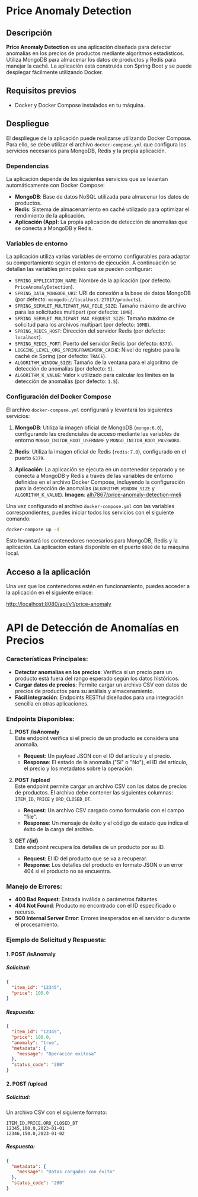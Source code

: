 # Price Anomaly Detection

## Descripción

**Price Anomaly Detection** es una aplicación diseñada para detectar anomalías en los precios de productos mediante algoritmos estadísticos. Utiliza MongoDB para almacenar los datos de productos y Redis para manejar la caché. La aplicación está construida con Spring Boot y se puede desplegar fácilmente utilizando Docker.

## Requisitos previos

- Docker y Docker Compose instalados en tu máquina.

## Despliegue

El despliegue de la aplicación puede realizarse utilizando Docker Compose. Para ello, se debe utilizar el archivo `docker-compose.yml` que configura los servicios necesarios para MongoDB, Redis y la propia aplicación.

### Dependencias

La aplicación depende de los siguientes servicios que se levantan automáticamente con Docker Compose:

- **MongoDB**: Base de datos NoSQL utilizada para almacenar los datos de productos.
- **Redis**: Sistema de almacenamiento en caché utilizado para optimizar el rendimiento de la aplicación.
- **Aplicación (App)**: La propia aplicación de detección de anomalías que se conecta a MongoDB y Redis.

### Variables de entorno

La aplicación utiliza varias variables de entorno configurables para adaptar su comportamiento según el entorno de ejecución. A continuación se detallan las variables principales que se pueden configurar:

- `SPRING_APPLICATION_NAME`: Nombre de la aplicación (por defecto: `PriceAnomalyDetection`).
- `SPRING_DATA_MONGODB_URI`: URI de conexión a la base de datos MongoDB (por defecto: `mongodb://localhost:27017/products`).
- `SPRING_SERVLET_MULTIPART_MAX_FILE_SIZE`: Tamaño máximo de archivo para las solicitudes multipart (por defecto: `10MB`).
- `SPRING_SERVLET_MULTIPART_MAX_REQUEST_SIZE`: Tamaño máximo de solicitud para los archivos multipart (por defecto: `10MB`).
- `SPRING_REDIS_HOST`: Dirección del servidor Redis (por defecto: `localhost`).
- `SPRING_REDIS_PORT`: Puerto del servidor Redis (por defecto: `6379`).
- `LOGGING_LEVEL_ORG_SPRINGFRAMEWORK_CACHE`: Nivel de registro para la caché de Spring (por defecto: `TRACE`).
- `ALGORITHM_WINDOW_SIZE`: Tamaño de la ventana para el algoritmo de detección de anomalías (por defecto: `5`).
- `ALGORITHM_K_VALUE`: Valor `k` utilizado para calcular los límites en la detección de anomalías (por defecto: `1.5`).

### Configuración del Docker Compose

El archivo `docker-compose.yml` configurará y levantará los siguientes servicios:

1. **MongoDB**: Utiliza la imagen oficial de MongoDB (`mongo:6.0`), configurando las credenciales de acceso mediante las variables de entorno `MONGO_INITDB_ROOT_USERNAME` y `MONGO_INITDB_ROOT_PASSWORD`.
   
2. **Redis**: Utiliza la imagen oficial de Redis (`redis:7.0`), configurado en el puerto `6379`.

3. **Aplicación**: La aplicación se ejecuta en un contenedor separado y se conecta a MongoDB y Redis a través de las variables de entorno definidas en el archivo Docker Compose, incluyendo la configuración para la detección de anomalías (`ALGORITHM_WINDOW_SIZE` y `ALGORITHM_K_VALUE`).
   **Imagen**:  [alh7867/price-anomaly-detection-meli](http://registry.hub.docker.com/r/alh7867/price-anomaly-detection-meli)

Una vez configurado el archivo `docker-compose.yml` con las variables correspondientes, puedes iniciar todos los servicios con el siguiente comando:

```bash
docker-compose up -d
```

Esto levantará los contenedores necesarios para MongoDB, Redis y la aplicación. La aplicación estará disponible en el puerto `8080` de tu máquina local.

## Acceso a la aplicación

Una vez que los contenedores estén en funcionamiento, puedes acceder a la aplicación en el siguiente enlace:

[http://localhost:8080/api/v1/price-anomaly](http://localhost:8080/api/v1/price-anomaly)


# API de Detección de Anomalías en Precios

### Características Principales:
- **Detectar anomalías en los precios**: Verifica si un precio para un producto está fuera del rango esperado según los datos históricos.
- **Cargar datos de precios**: Permite cargar un archivo CSV con datos de precios de productos para su análisis y almacenamiento.
- **Fácil integración**: Endpoints RESTful diseñados para una integración sencilla en otras aplicaciones.

### Endpoints Disponibles:

1. **POST /isAnomaly**  
   Este endpoint verifica si el precio de un producto se considera una anomalía.
   - **Request**: Un payload JSON con el ID del artículo y el precio.
   - **Response**: El estado de la anomalía ("Sí" o "No"), el ID del artículo, el precio y los metadatos sobre la operación.
   
2. **POST /upload**  
   Este endpoint permite cargar un archivo CSV con los datos de precios de productos. El archivo debe contener las siguientes columnas: `ITEM_ID`, `PRICE` y `ORD_CLOSED_DT`.
   - **Request**: Un archivo CSV cargado como formulario con el campo "file".
   - **Response**: Un mensaje de éxito y el código de estado que indica el éxito de la carga del archivo.

3. **GET /{id}**  
   Este endpoint recupera los detalles de un producto por su ID.
   - **Request**: El ID del producto que se va a recuperar.
   - **Response**: Los detalles del producto en formato JSON o un error 404 si el producto no se encuentra.

### Manejo de Errores:
- **400 Bad Request**: Entrada inválida o parámetros faltantes.
- **404 Not Found**: Producto no encontrado con el ID especificado o recurso.
- **500 Internal Server Error**: Errores inesperados en el servidor o durante el procesamiento.

### Ejemplo de Solicitud y Respuesta:

#### 1. POST /isAnomaly
##### Solicitud:
```json
{
  "item_id": "12345",
  "price": 100.0
}
```

##### Respuesta:
```json
{
  "item_id": "12345",
  "price": 100.0,
  "anomaly": "true",
  "metadata": {
    "message": "Operación exitosa"
  },
  "status_code": "200"
}
```

#### 2. POST /upload
##### Solicitud:
Un archivo CSV con el siguiente formato:
```
ITEM_ID,PRICE,ORD_CLOSED_DT
12345,100.0,2023-01-01
12346,150.0,2023-01-02
```

##### Respuesta:
```json
{
  "metadata": {
    "message": "Datos cargados con éxito"
  },
  "status_code": "200"
}
```

